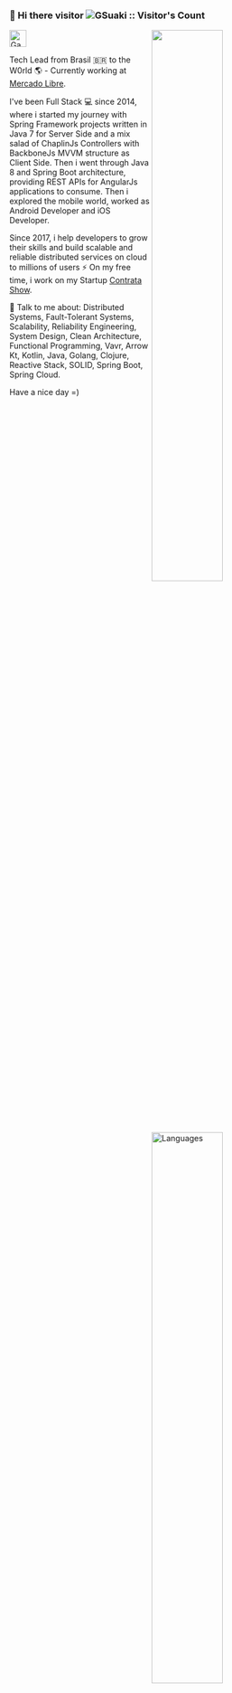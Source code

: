 ### 👋 Hi there visitor <img src="https://profile-counter.glitch.me/{gsuaki}/count.svg" alt="GSuaki :: Visitor's Count" />


<a href="https://dev.to/gsuaki">
  <img src="https://d2fltix0v2e0sb.cloudfront.net/dev-badge.svg" alt="Gabriel Suaki's DEV Community Profile" height="30" width="30">
</a>
        
<img width="50%" align="right" src="https://github-readme-stats.vercel.app/api?username=gsuaki&show_icons=true&theme=vue&hide_title=true&count_private=true" />
<img width="50%" align="right" src="https://github-readme-stats.vercel.app/api/wakatime?username=gabriel_suaki" alt="Languages" />

Tech Lead from Brasil 🇧🇷  to the W0rld 🌎  - Currently working at [Mercado Libre](https://www.mercadolivre.com.br/).

I've been Full Stack 💻 since 2014, where i started my journey with Spring Framework projects written in Java 7 for Server Side and a mix salad of ChaplinJs Controllers with BackboneJs MVVM structure as Client Side. Then i went through Java 8 and Spring Boot architecture, providing REST APIs for AngularJs applications to consume. Then i explored the mobile world, worked as Android Developer and iOS Developer.

Since 2017, i help developers to grow their skills and build scalable and reliable distributed services on cloud to millions of users ⚡ 
On my free time, i work on my Startup [Contrata Show](http://contratashow.com.br/).

💬  Talk to me about: Distributed Systems, Fault-Tolerant Systems, Scalability, Reliability Engineering, System Design, Clean Architecture, Functional Programming, Vavr, Arrow Kt, Kotlin, Java, Golang, Clojure, Reactive Stack, SOLID, Spring Boot, Spring Cloud.

Have a nice day =)

<!--
**GSuaki/GSuaki** is a ✨ _special_ ✨ repository because its `README.md` (this file) appears on your GitHub profile.

Here are some ideas to get you started:

- 🔭 I’m currently working on ...
- 🌱 I’m currently learning ...
- 👯 I’m looking to collaborate on ...
- 🤔 I’m looking for help with ...
- 💬 Ask me about ...
- 📫 How to reach me: ...
- 😄 Pronouns: ...
- ⚡ Fun fact: ...
-->
